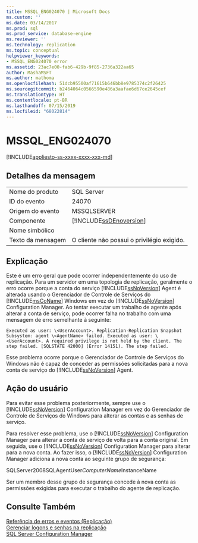 ```yaml
---
title: MSSQL_ENG024070 | Microsoft Docs
ms.custom: ''
ms.date: 03/14/2017
ms.prod: sql
ms.prod_service: database-engine
ms.reviewer: ''
ms.technology: replication
ms.topic: conceptual
helpviewer_keywords:
- MSSQL_ENG024070 error
ms.assetid: 23ac7e00-fab6-429b-9f85-2736a322aa65
author: MashaMSFT
ms.author: mathoma
ms.openlocfilehash: 51dcb95500af71615b646bb8e9785374c2f26425
ms.sourcegitcommit: b2464064c0566590e486a3aafae6d67ce2645cef
ms.translationtype: HT
ms.contentlocale: pt-BR
ms.lasthandoff: 07/15/2019
ms.locfileid: "68022814"
---
```

# <a name="mssqleng024070"></a>MSSQL_ENG024070
[!INCLUDE[appliesto-ss-xxxx-xxxx-xxx-md](../../includes/appliesto-ss-xxxx-xxxx-xxx-md.md)]
    
## <a name="message-details"></a>Detalhes da mensagem  
  
|||  
|-|-|  
|Nome do produto|SQL Server|  
|ID do evento|24070|  
|Origem do evento|MSSQLSERVER|  
|Componente|[!INCLUDE[ssDEnoversion](../../includes/ssdenoversion-md.md)]|  
|Nome simbólico||  
|Texto da mensagem|O cliente não possui o privilégio exigido.|  
  
## <a name="explanation"></a>Explicação  
 Este é um erro geral que pode ocorrer independentemente do uso de replicação. Para um servidor em uma topologia de replicação, geralmente o erro ocorre porque a conta do serviço [!INCLUDE[ssNoVersion](../../includes/ssnoversion-md.md)] Agent é alterada usando o Gerenciador de Controle de Serviços do [!INCLUDE[msCoName](../../includes/msconame-md.md)] Windows em vez do [!INCLUDE[ssNoVersion](../../includes/ssnoversion-md.md)] Configuration Manager. Ao tentar executar um trabalho de agente após alterar a conta de serviço, pode ocorrer falha no trabalho com uma mensagem de erro semelhante à seguinte:  
  
 `Executed as user: \<UserAccount>. Replication-Replication Snapshot Subsystem: agent \<AgentName> failed. Executed as user: \<UserAccount>. A required privilege is not held by the client. The step failed. [SQLSTATE 42000] (Error 14151). The step failed.`  
  
 Esse problema ocorre porque o Gerenciador de Controle de Serviços do Windows não é capaz de conceder as permissões solicitadas para a nova conta de serviço do [!INCLUDE[ssNoVersion](../../includes/ssnoversion-md.md)] Agent.  
  
## <a name="user-action"></a>Ação do usuário  
 Para evitar esse problema posteriormente, sempre use o [!INCLUDE[ssNoVersion](../../includes/ssnoversion-md.md)] Configuration Manager em vez do Gerenciador de Controle de Serviços do Windows para alterar as contas e as senhas de serviço.  
  
 Para resolver esse problema, use o [!INCLUDE[ssNoVersion](../../includes/ssnoversion-md.md)] Configuration Manager para alterar a conta de serviço de volta para a conta original. Em seguida, use o [!INCLUDE[ssNoVersion](../../includes/ssnoversion-md.md)] Configuration Manager para alterar para a nova conta. Ao fazer isso, o [!INCLUDE[ssNoVersion](../../includes/ssnoversion-md.md)] Configuration Manager adiciona a nova conta ao seguinte grupo de segurança:  
  
 SQLServer2008SQLAgentUser$ComputerName$InstanceName  
  
 Ser um membro desse grupo de segurança concede à nova conta as permissões exigidas para executar o trabalho do agente de replicação.  
  
## <a name="see-also"></a>Consulte Também  
 [Referência de erros e eventos &#40;Replicação&#41;](../../relational-databases/replication/errors-and-events-reference-replication.md)   
 [Gerenciar logons e senhas na replicação](../../relational-databases/replication/security/identity-and-access-control-replication.md)   
 [SQL Server Configuration Manager](../../relational-databases/sql-server-configuration-manager.md)  
  
  
